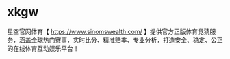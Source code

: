 # xkgw
星空官网体育【 https://www.sinomswealth.com/ 】提供官方正版体育竞猜服务，涵盖全球热门赛事，实时比分、精准赔率、专业分析，打造安全、稳定、公正的在线体育互动娱乐平台！

